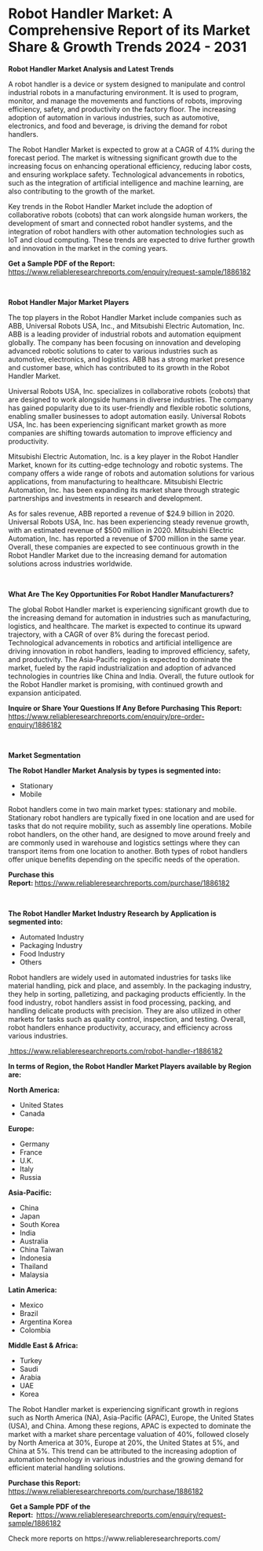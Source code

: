 <p><h1>Robot Handler Market: A Comprehensive Report of its Market Share & Growth Trends 2024 - 2031</h1></p><p><strong>Robot Handler Market Analysis and Latest Trends</strong></p>
<p><p>A robot handler is a device or system designed to manipulate and control industrial robots in a manufacturing environment. It is used to program, monitor, and manage the movements and functions of robots, improving efficiency, safety, and productivity on the factory floor. The increasing adoption of automation in various industries, such as automotive, electronics, and food and beverage, is driving the demand for robot handlers.</p><p>The Robot Handler Market is expected to grow at a CAGR of 4.1% during the forecast period. The market is witnessing significant growth due to the increasing focus on enhancing operational efficiency, reducing labor costs, and ensuring workplace safety. Technological advancements in robotics, such as the integration of artificial intelligence and machine learning, are also contributing to the growth of the market.</p><p>Key trends in the Robot Handler Market include the adoption of collaborative robots (cobots) that can work alongside human workers, the development of smart and connected robot handler systems, and the integration of robot handlers with other automation technologies such as IoT and cloud computing. These trends are expected to drive further growth and innovation in the market in the coming years.</p></p>
<p><strong>Get a Sample PDF of the Report:&nbsp;</strong> <a href="https://www.reliableresearchreports.com/enquiry/request-sample/1886182">https://www.reliableresearchreports.com/enquiry/request-sample/1886182</a></p>
<p>&nbsp;</p>
<p><strong>Robot Handler Major Market Players</strong></p>
<p><p>The top players in the Robot Handler Market include companies such as ABB, Universal Robots USA, Inc., and Mitsubishi Electric Automation, Inc. ABB is a leading provider of industrial robots and automation equipment globally. The company has been focusing on innovation and developing advanced robotic solutions to cater to various industries such as automotive, electronics, and logistics. ABB has a strong market presence and customer base, which has contributed to its growth in the Robot Handler Market.</p><p>Universal Robots USA, Inc. specializes in collaborative robots (cobots) that are designed to work alongside humans in diverse industries. The company has gained popularity due to its user-friendly and flexible robotic solutions, enabling smaller businesses to adopt automation easily. Universal Robots USA, Inc. has been experiencing significant market growth as more companies are shifting towards automation to improve efficiency and productivity.</p><p>Mitsubishi Electric Automation, Inc. is a key player in the Robot Handler Market, known for its cutting-edge technology and robotic systems. The company offers a wide range of robots and automation solutions for various applications, from manufacturing to healthcare. Mitsubishi Electric Automation, Inc. has been expanding its market share through strategic partnerships and investments in research and development.</p><p>As for sales revenue, ABB reported a revenue of $24.9 billion in 2020. Universal Robots USA, Inc. has been experiencing steady revenue growth, with an estimated revenue of $500 million in 2020. Mitsubishi Electric Automation, Inc. has reported a revenue of $700 million in the same year. Overall, these companies are expected to see continuous growth in the Robot Handler Market due to the increasing demand for automation solutions across industries worldwide.</p></p>
<p>&nbsp;</p>
<p><strong>What Are The Key Opportunities For Robot Handler Manufacturers?</strong></p>
<p><p>The global Robot Handler market is experiencing significant growth due to the increasing demand for automation in industries such as manufacturing, logistics, and healthcare. The market is expected to continue its upward trajectory, with a CAGR of over 8% during the forecast period. Technological advancements in robotics and artificial intelligence are driving innovation in robot handlers, leading to improved efficiency, safety, and productivity. The Asia-Pacific region is expected to dominate the market, fueled by the rapid industrialization and adoption of advanced technologies in countries like China and India. Overall, the future outlook for the Robot Handler market is promising, with continued growth and expansion anticipated.</p></p>
<p><strong>Inquire or Share Your Questions If Any Before Purchasing This Report:</strong> <a href="https://www.reliableresearchreports.com/enquiry/pre-order-enquiry/1886182">https://www.reliableresearchreports.com/enquiry/pre-order-enquiry/1886182</a></p>
<p>&nbsp;</p>
<p><strong>Market Segmentation</strong></p>
<p><strong>The Robot Handler Market Analysis by types is segmented into:</strong></p>
<p><ul><li>Stationary</li><li>Mobile</li></ul></p>
<p><p>Robot handlers come in two main market types: stationary and mobile. Stationary robot handlers are typically fixed in one location and are used for tasks that do not require mobility, such as assembly line operations. Mobile robot handlers, on the other hand, are designed to move around freely and are commonly used in warehouse and logistics settings where they can transport items from one location to another. Both types of robot handlers offer unique benefits depending on the specific needs of the operation.</p></p>
<p><strong>Purchase this Report:&nbsp;</strong><a href="https://www.reliableresearchreports.com/purchase/1886182">https://www.reliableresearchreports.com/purchase/1886182</a></p>
<p>&nbsp;</p>
<p><strong>The Robot Handler Market Industry Research by Application is segmented into:</strong></p>
<p><ul><li>Automated Industry</li><li>Packaging Industry</li><li>Food Industry</li><li>Others</li></ul></p>
<p><p>Robot handlers are widely used in automated industries for tasks like material handling, pick and place, and assembly. In the packaging industry, they help in sorting, palletizing, and packaging products efficiently. In the food industry, robot handlers assist in food processing, packing, and handling delicate products with precision. They are also utilized in other markets for tasks such as quality control, inspection, and testing. Overall, robot handlers enhance productivity, accuracy, and efficiency across various industries.</p></p>
<p><a href="https://www.reliableresearchreports.com/robot-handler-r1886182">&nbsp;https://www.reliableresearchreports.com/robot-handler-r1886182</a></p>
<p><strong>In terms of Region, the Robot Handler Market Players available by Region are:</strong></p>
<p>
    <p> <strong> North America: </strong>
        <ul>
            <li>United States</li>
            <li>Canada</li>
        </ul>
        </p> 
    <p> <strong> Europe: </strong>
        <ul>
            <li>Germany</li>
            <li>France</li>
            <li>U.K.</li>
            <li>Italy</li>
            <li>Russia</li>
        </ul>
        </p> 
    <p> <strong> Asia-Pacific: </strong>
        <ul>
            <li>China</li>
            <li>Japan</li>
            <li>South Korea</li>
            <li>India</li>
            <li>Australia</li>
            <li>China Taiwan</li>
            <li>Indonesia</li>
            <li>Thailand</li>
            <li>Malaysia</li>
        </ul>
        </p> 
    <p> <strong> Latin America: </strong>
        <ul>
            <li>Mexico</li>
            <li>Brazil</li>
            <li>Argentina Korea</li>
            <li>Colombia</li>
        </ul>
        </p> 
    <p> <strong> Middle East & Africa: </strong>
        <ul>
            <li>Turkey</li>
            <li>Saudi</li>
            <li>Arabia</li>
            <li>UAE</li>
            <li>Korea</li>
        </ul>
    </p>
    </p>
<p><p>The Robot Handler market is experiencing significant growth in regions such as North America (NA), Asia-Pacific (APAC), Europe, the United States (USA), and China. Among these regions, APAC is expected to dominate the market with a market share percentage valuation of 40%, followed closely by North America at 30%, Europe at 20%, the United States at 5%, and China at 5%. This trend can be attributed to the increasing adoption of automation technology in various industries and the growing demand for efficient material handling solutions.</p></p>
<p><strong>Purchase this Report: </strong><a href="https://www.reliableresearchreports.com/purchase/1886182">https://www.reliableresearchreports.com/purchase/1886182</a></p>
<p>&nbsp;<strong>Get a Sample PDF of the Report:&nbsp;&nbsp;</strong><a href="https://www.reliableresearchreports.com/enquiry/request-sample/1886182">https://www.reliableresearchreports.com/enquiry/request-sample/1886182</a></p>
<p><strong></strong></p>
<p>Check more reports on https://www.reliableresearchreports.com/</p>